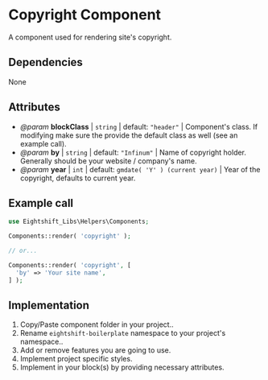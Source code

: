 # Copyright Component

A component used for rendering site's copyright.

## Dependencies

None

## Attributes

* _@param_ **blockClass** | `string` | default: `"header"` | Component's class. If modifying make sure the provide the default class as well (see an example call).
* _@param_ **by** | `string` | default: `"Infinum"` | Name of copyright holder. Generally should be your website / company's name.
* _@param_ **year** | `int` | default: `gmdate( 'Y' ) (current year)` | Year of the copyright, defaults to current year.

## Example call

```php
use Eightshift_Libs\Helpers\Components;

Components::render( 'copyright' );

// or... 

Components::render( 'copyright', [
  'by' => 'Your site name',
] );
```

## Implementation

1. Copy/Paste component folder in your project..
2. Rename `eightshift-boilerplate` namespace to your project's namespace..
3. Add or remove features you are going to use.
4. Implement project specific styles.
5. Implement in your block(s) by providing necessary attributes.

